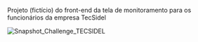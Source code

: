 Projeto (fictício) do front-end da tela de monitoramento para os funcionários da empresa TecSidel

![Snapshot_Challenge_TECSIDEL](https://github.com/guilherme-oamorim/Challenge-TECSIDEL/assets/139578098/44158457-56ae-4414-9c22-39f82e605f2a)
